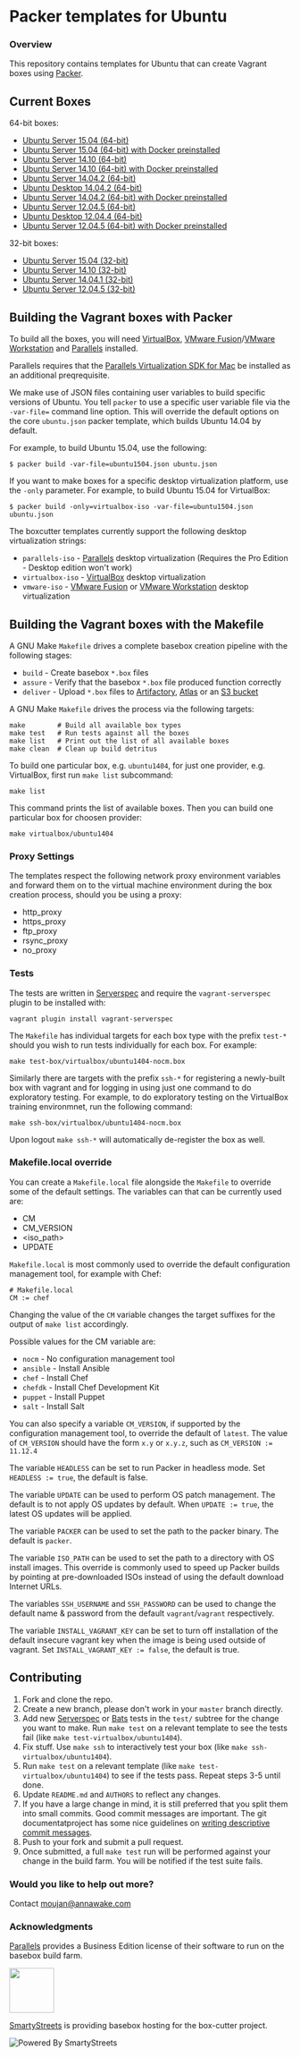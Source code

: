 # Packer templates for Ubuntu

### Overview

This repository contains templates for Ubuntu that can create Vagrant boxes
using [Packer](https://packer.io/).

## Current Boxes

64-bit boxes:

* [Ubuntu Server 15.04 (64-bit)](https://atlas.hashicorp.com/boxcutter/boxes/ubuntu1504)
* [Ubuntu Server 15.04 (64-bit) with Docker preinstalled](https://atlas.hashicorp.com/boxcutter/boxes/ubuntu1504-docker)
* [Ubuntu Server 14.10 (64-bit)](https://atlas.hashicorp.com/boxcutter/boxes/ubuntu1410)
* [Ubuntu Server 14.10 (64-bit) with Docker preinstalled](https://atlas.hashicorp.com/boxcutter/boxes/ubuntu1410-docker)
* [Ubuntu Server 14.04.2 (64-bit)](https://atlas.hashicorp.com/boxcutter/boxes/ubuntu1404)
* [Ubuntu Desktop 14.04.2 (64-bit)](https://atlas.hashicorp.com/boxcutter/boxes/ubuntu1404-desktop)
* [Ubuntu Server 14.04.2 (64-bit) with Docker preinstalled](https://atlas.hashicorp.com/boxcutter/boxes/ubuntu1404-docker)
* [Ubuntu Server 12.04.5 (64-bit)](https://atlas.hashicorp.com/boxcutter/boxes/ubuntu1204)
* [Ubuntu Desktop 12.04.4 (64-bit)](https://atlas.hashicorp.com/boxcutter/boxes/ubuntu1204-desktop)
* [Ubuntu Server 12.04.5 (64-bit) with Docker preinstalled](https://atlas.hashicorp.com/boxcutter/boxes/ubuntu1204-docker)

32-bit boxes:

* [Ubuntu Server 15.04 (32-bit)](https://atlas.hashicorp.com/boxcutter/boxes/ubuntu1504-i386)
* [Ubuntu Server 14.10 (32-bit)](https://atlas.hashicorp.com/boxcutter/boxes/ubuntu1410-i386)
* [Ubuntu Server 14.04.1 (32-bit)](https://atlas.hashicorp.com/boxcutter/boxes/ubuntu1404-i386)
* [Ubuntu Server 12.04.5 (32-bit)](https://atlas.hashicorp.com/boxcutter/boxes/ubuntu1204-i386)

## Building the Vagrant boxes with Packer

To build all the boxes, you will need [VirtualBox](https://www.virtualbox.org/wiki/Downloads), 
[VMware Fusion](https://www.vmware.com/products/fusion)/[VMware Workstation](https://www.vmware.com/products/workstation) and
[Parallels](http://www.parallels.com/products/desktop/whats-new/) installed.

Parallels requires that the
[Parallels Virtualization SDK for Mac](http://www.parallels.com/downloads/desktop)
be installed as an additional preqrequisite.

We make use of JSON files containing user variables to build specific versions of Ubuntu.
You tell `packer` to use a specific user variable file via the `-var-file=` command line
option.  This will override the default options on the core `ubuntu.json` packer template,
which builds Ubuntu 14.04 by default.

For example, to build Ubuntu 15.04, use the following:

    $ packer build -var-file=ubuntu1504.json ubuntu.json
    
If you want to make boxes for a specific desktop virtualization platform, use the `-only`
parameter.  For example, to build Ubuntu 15.04 for VirtualBox:

    $ packer build -only=virtualbox-iso -var-file=ubuntu1504.json ubuntu.json

The boxcutter templates currently support the following desktop virtualization strings:

* `parallels-iso` - [Parallels](http://www.parallels.com/products/desktop/whats-new/) desktop virtualization (Requires the Pro Edition - Desktop edition won't work)
* `virtualbox-iso` - [VirtualBox](https://www.virtualbox.org/wiki/Downloads) desktop virtualization
* `vmware-iso` - [VMware Fusion](https://www.vmware.com/products/fusion) or [VMware Workstation](https://www.vmware.com/products/workstation) desktop virtualization

## Building the Vagrant boxes with the Makefile

A GNU Make `Makefile` drives a complete basebox creation pipeline with the following stages:

* `build` - Create basebox `*.box` files
* `assure` - Verify that the basebox `*.box` file produced function correctly
* `deliver` - Upload `*.box` files to [Artifactory](https://www.jfrog.com/confluence/display/RTF/Vagrant+Repositories), [Atlas](https://atlas.hashicorp.com/) or an [S3 bucket](https://aws.amazon.com/s3/)

A GNU Make `Makefile` drives the process via the following targets:

    make        # Build all available box types
    make test   # Run tests against all the boxes
    make list   # Print out the list of all available boxes
    make clean  # Clean up build detritus

To build one particular box, e.g. `ubuntu1404`,
for just one provider, e.g. VirtualBox,
first run `make list` subcommand:

    make list

This command prints the list of available boxes.
Then you can build one particular box for choosen provider:

    make virtualbox/ubuntu1404

### Proxy Settings

The templates respect the following network proxy environment variables
and forward them on to the virtual machine environment during the box creation
process, should you be using a proxy:

* http_proxy
* https_proxy
* ftp_proxy
* rsync_proxy
* no_proxy

### Tests

The tests are written in [Serverspec](http://serverspec.org) and require the
`vagrant-serverspec` plugin to be installed with:

    vagrant plugin install vagrant-serverspec

The `Makefile` has individual targets for each box type with the prefix
`test-*` should you wish to run tests individually for each box.  For example:

    make test-box/virtualbox/ubuntu1404-nocm.box

Similarly there are targets with the prefix `ssh-*` for registering a
newly-built box with vagrant and for logging in using just one command to
do exploratory testing.  For example, to do exploratory testing
on the VirtualBox training environmnet, run the following command:

    make ssh-box/virtualbox/ubuntu1404-nocm.box

Upon logout `make ssh-*` will automatically de-register the box as well.

### Makefile.local override

You can create a `Makefile.local` file alongside the `Makefile` to override
some of the default settings.  The variables can that can be currently
used are:

* CM
* CM_VERSION
* \<iso_path\>
* UPDATE

`Makefile.local` is most commonly used to override the default configuration
management tool, for example with Chef:

    # Makefile.local
    CM := chef

Changing the value of the `CM` variable changes the target suffixes for
the output of `make list` accordingly.

Possible values for the CM variable are:

* `nocm` - No configuration management tool
* `ansible` - Install Ansible
* `chef` - Install Chef
* `chefdk` - Install Chef Development Kit
* `puppet` - Install Puppet
* `salt`  - Install Salt

You can also specify a variable `CM_VERSION`, if supported by the
configuration management tool, to override the default of `latest`.
The value of `CM_VERSION` should have the form `x.y` or `x.y.z`,
such as `CM_VERSION := 11.12.4`

The variable `HEADLESS` can be set to run Packer in headless mode.
Set `HEADLESS := true`, the default is false.

The variable `UPDATE` can be used to perform OS patch management.  The
default is to not apply OS updates by default.  When `UPDATE := true`,
the latest OS updates will be applied.

The variable `PACKER` can be used to set the path to the packer binary.
The default is `packer`.

The variable `ISO_PATH` can be used to set the path to a directory with
OS install images. This override is commonly used to speed up Packer builds
by pointing at pre-downloaded ISOs instead of using the default download
Internet URLs.

The variables `SSH_USERNAME` and `SSH_PASSWORD` can be used to change the
 default name & password from the default `vagrant`/`vagrant` respectively.

The variable `INSTALL_VAGRANT_KEY` can be set to turn off installation of the
default insecure vagrant key when the image is being used outside of vagrant.
Set `INSTALL_VAGRANT_KEY := false`, the default is true.

## Contributing


1. Fork and clone the repo.
2. Create a new branch, please don't work in your `master` branch directly.
3. Add new [Serverspec](http://serverspec.org/) or [Bats](https://blog.engineyard.com/2014/bats-test-command-line-tools) tests in the `test/` subtree for the change you want to make.  Run `make test` on a relevant template to see the tests fail (like `make test-virtualbox/ubuntu1404`).
4. Fix stuff.  Use `make ssh` to interactively test your box (like `make ssh-virtualbox/ubuntu1404`).
5. Run `make test` on a relevant template (like `make test-virtualbox/ubuntu1404`) to see if the tests pass.  Repeat steps 3-5 until done.
6. Update `README.md` and `AUTHORS` to reflect any changes.
7. If you have a large change in mind, it is still preferred that you split them into small commits.  Good commit messages are important.  The git documentatproject has some nice guidelines on [writing descriptive commit messages](http://git-scm.com/book/ch5-2.html#Commit-Guidelines).
8. Push to your fork and submit a pull request.
9. Once submitted, a full `make test` run will be performed against your change in the build farm.  You will be notified if the test suite fails.

### Would you like to help out more?

Contact moujan@annawake.com 

### Acknowledgments

[Parallels](http://www.parallels.com/) provides a Business Edition license of
their software to run on the basebox build farm.

<img src="http://www.parallels.com/fileadmin/images/corporate/brand-assets/images/logo-knockout-on-red.jpg" width="80">

[SmartyStreets](http://www.smartystreets.com) is providing basebox hosting for the box-cutter project.

![Powered By SmartyStreets](https://smartystreets.com/resources/images/smartystreets-flat.png)

